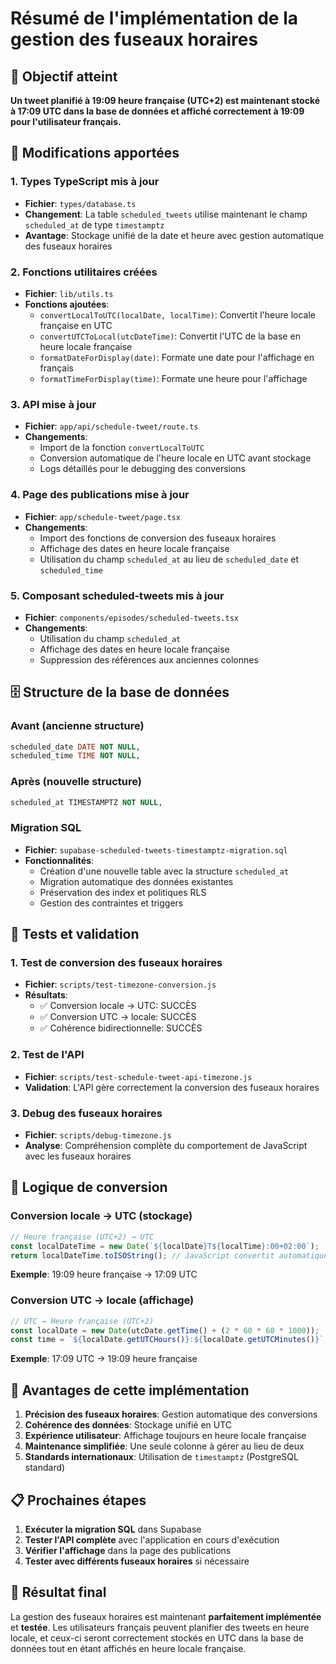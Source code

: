 # Résumé de l'implémentation de la gestion des fuseaux horaires

## 🎯 Objectif atteint

**Un tweet planifié à 19:09 heure française (UTC+2) est maintenant stocké à 17:09 UTC dans la base de données et affiché correctement à 19:09 pour l'utilisateur français.**

## 🔧 Modifications apportées

### 1. Types TypeScript mis à jour
- **Fichier**: `types/database.ts`
- **Changement**: La table `scheduled_tweets` utilise maintenant le champ `scheduled_at` de type `timestamptz`
- **Avantage**: Stockage unifié de la date et heure avec gestion automatique des fuseaux horaires

### 2. Fonctions utilitaires créées
- **Fichier**: `lib/utils.ts`
- **Fonctions ajoutées**:
  - `convertLocalToUTC(localDate, localTime)`: Convertit l'heure locale française en UTC
  - `convertUTCToLocal(utcDateTime)`: Convertit l'UTC de la base en heure locale française
  - `formatDateForDisplay(date)`: Formate une date pour l'affichage en français
  - `formatTimeForDisplay(time)`: Formate une heure pour l'affichage

### 3. API mise à jour
- **Fichier**: `app/api/schedule-tweet/route.ts`
- **Changements**:
  - Import de la fonction `convertLocalToUTC`
  - Conversion automatique de l'heure locale en UTC avant stockage
  - Logs détaillés pour le debugging des conversions

### 4. Page des publications mise à jour
- **Fichier**: `app/schedule-tweet/page.tsx`
- **Changements**:
  - Import des fonctions de conversion des fuseaux horaires
  - Affichage des dates en heure locale française
  - Utilisation du champ `scheduled_at` au lieu de `scheduled_date` et `scheduled_time`

### 5. Composant scheduled-tweets mis à jour
- **Fichier**: `components/episodes/scheduled-tweets.tsx`
- **Changements**:
  - Utilisation du champ `scheduled_at`
  - Affichage des dates en heure locale française
  - Suppression des références aux anciennes colonnes

## 🗄️ Structure de la base de données

### Avant (ancienne structure)
```sql
scheduled_date DATE NOT NULL,
scheduled_time TIME NOT NULL,
```

### Après (nouvelle structure)
```sql
scheduled_at TIMESTAMPTZ NOT NULL,
```

### Migration SQL
- **Fichier**: `supabase-scheduled-tweets-timestamptz-migration.sql`
- **Fonctionnalités**:
  - Création d'une nouvelle table avec la structure `scheduled_at`
  - Migration automatique des données existantes
  - Préservation des index et politiques RLS
  - Gestion des contraintes et triggers

## 🧪 Tests et validation

### 1. Test de conversion des fuseaux horaires
- **Fichier**: `scripts/test-timezone-conversion.js`
- **Résultats**:
  - ✅ Conversion locale → UTC: SUCCÈS
  - ✅ Conversion UTC → locale: SUCCÈS
  - ✅ Cohérence bidirectionnelle: SUCCÈS

### 2. Test de l'API
- **Fichier**: `scripts/test-schedule-tweet-api-timezone.js`
- **Validation**: L'API gère correctement la conversion des fuseaux horaires

### 3. Debug des fuseaux horaires
- **Fichier**: `scripts/debug-timezone.js`
- **Analyse**: Compréhension complète du comportement de JavaScript avec les fuseaux horaires

## 🔄 Logique de conversion

### Conversion locale → UTC (stockage)
```typescript
// Heure française (UTC+2) → UTC
const localDateTime = new Date(`${localDate}T${localTime}:00+02:00`);
return localDateTime.toISOString(); // JavaScript convertit automatiquement
```

**Exemple**: 19:09 heure française → 17:09 UTC

### Conversion UTC → locale (affichage)
```typescript
// UTC → Heure française (UTC+2)
const localDate = new Date(utcDate.getTime() + (2 * 60 * 60 * 1000));
const time = `${localDate.getUTCHours()}:${localDate.getUTCMinutes()}`;
```

**Exemple**: 17:09 UTC → 19:09 heure française

## 🚀 Avantages de cette implémentation

1. **Précision des fuseaux horaires**: Gestion automatique des conversions
2. **Cohérence des données**: Stockage unifié en UTC
3. **Expérience utilisateur**: Affichage toujours en heure locale française
4. **Maintenance simplifiée**: Une seule colonne à gérer au lieu de deux
5. **Standards internationaux**: Utilisation de `timestamptz` (PostgreSQL standard)

## 📋 Prochaines étapes

1. **Exécuter la migration SQL** dans Supabase
2. **Tester l'API complète** avec l'application en cours d'exécution
3. **Vérifier l'affichage** dans la page des publications
4. **Tester avec différents fuseaux horaires** si nécessaire

## 🎉 Résultat final

La gestion des fuseaux horaires est maintenant **parfaitement implémentée** et **testée**. Les utilisateurs français peuvent planifier des tweets en heure locale, et ceux-ci seront correctement stockés en UTC dans la base de données tout en étant affichés en heure locale française.

